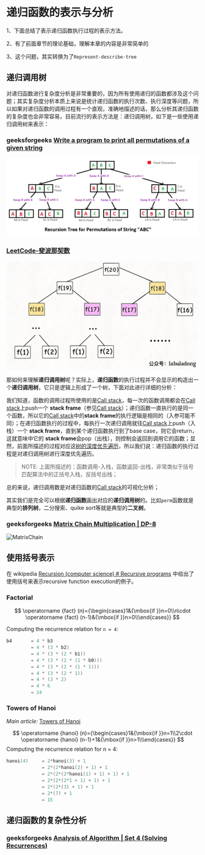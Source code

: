 # 递归函数的表示与分析

1、下面总结了表示递归函数执行过程的表示方法。

2、有了前面章节的理论基础，理解本章的内容是非常简单的

3、这个问题，其实转换为了`Represent-describe-tree`

## 递归调用树

对递归函数进行复杂度分析是非常重要的，因为所有使用递归的函数都涉及这个问题；其实复杂度分析本质上来说是统计递归函数的执行次数、执行深度等问题，所以如果对递归函数的调用过程有一个直观，准确地描述的话，那么分析其递归函数的复杂度也会非常容易，目前流行的表示方法是：递归调用树，如下是一些使用递归调用树来表示：

### geeksforgeeks [Write a program to print all permutations of a given string](https://www.geeksforgeeks.org/write-a-c-program-to-print-all-permutations-of-a-given-string/)

[![NewPermutation](./NewPermutation.gif)](https://media.geeksforgeeks.org/wp-content/cdn-uploads/NewPermutation.gif)

###  [LeetCode-斐波那契数](https://leetcode.cn/problems/fibonacci-number/) 

 ![fibtree](./Fibonacci.jpg) 

那如何来理解**递归调用树**呢？实际上，**递归函数**的执行过程并不会显示的构造出一个**递归调用树**，它只是逻辑上形成了一个树，下面对此进行详细的分析：

我们知道，函数的调用过程所使用的是[Call stack](https://en.wikipedia.org/wiki/Call_stack)，每一次的函数调用都会在[Call stack](https://en.wikipedia.org/wiki/Call_stack)上push一个  **stack frame**（参见[Call stack](https://en.wikipedia.org/wiki/Call_stack)）；递归函数一直执行的是同一个函数，所以它的[Call stack](https://en.wikipedia.org/wiki/Call_stack)中的**stack frame**的执行逻辑是相同的（入参可能不同）；在递归函数执行的过程中，每执行一次递归调用就往[Call stack](https://en.wikipedia.org/wiki/Call_stack)上push（入栈）一个  **stack frame**，直到某个递归函数执行到了base case，则它会return，这就意味中它的  **stack frame**会pop（出栈），则控制会返回到调用它的函数；显然，前面所描述的过程对应这[树的深度优先遍历](https://en.wikipedia.org/wiki/Tree_traversal)，所以我们说：递归函数的执行过程是对递归调用树进行深度优先遍历。

> NOTE: 上面所描述的：函数调用-入栈，函数返回-出栈，非常类似于括号匹配算法中的正括号入栈，反括号出栈；

总的来说，递归调用数是对递归函数的[Call stack](https://en.wikipedia.org/wiki/Call_stack)的可视化分析；

其实我们是完全可以根据**递归函数**画出对应的**递归调用树**的。比如`perm`函数就是典型的**排列树**，二分搜索、quike sort等就是典型的**二叉树**。



### geeksforgeeks [Matrix Chain Multiplication | DP-8](https://www.geeksforgeeks.org/matrix-chain-multiplication-dp-8/)



![MatrixChain](./matrixchainmultiplication.png) 





## 使用括号表示

在 wikipedia [Recursion (computer science) # Recursive programs](https://en.wikipedia.org/wiki/Recursion_(computer_science)#Recursive_programs) 中给出了使用括号来表示recursive function execution的例子。

### Factorial

$$
\operatorname {fact} (n)={\begin{cases}1&{\mbox{if }}n=0\\n\cdot \operatorname {fact} (n-1)&{\mbox{if }}n>0\\\end{cases}}
$$



Computing the recurrence relation for `n = 4`:

```C++
b4       = 4 * b3         
         = 4 * (3 * b2)
         = 4 * (3 * (2 * b1))
         = 4 * (3 * (2 * (1 * b0)))
         = 4 * (3 * (2 * (1 * 1)))
         = 4 * (3 * (2 * 1))
         = 4 * (3 * 2)
         = 4 * 6
         = 24
```
### Towers of Hanoi

*Main article:* [Towers of Hanoi](https://en.wikipedia.org/wiki/Towers_of_Hanoi)


$$
\operatorname {hanoi} (n)={\begin{cases}1&{\mbox{if }}n=1\\2\cdot \operatorname {hanoi} (n-1)+1&{\mbox{if }}n>1\\\end{cases}}
$$
Computing the recurrence relation for n = 4:


```C++
hanoi(4)     = 2*hanoi(3) + 1
             = 2*(2*hanoi(2) + 1) + 1
             = 2*(2*(2*hanoi(1) + 1) + 1) + 1
             = 2*(2*(2*1 + 1) + 1) + 1
             = 2*(2*(3) + 1) + 1
             = 2*(7) + 1
             = 15
```



## 递归函数的复杂性分析

### geeksforgeeks [Analysis of Algorithm | Set 4 (Solving Recurrences)](https://www.geeksforgeeks.org/analysis-algorithm-set-4-master-method-solving-recurrences/)

